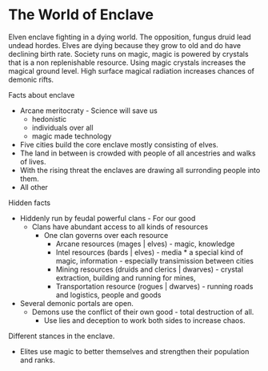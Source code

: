 # The World of Enclave

Elven enclave fighting in a dying world. The opposition, fungus druid lead undead hordes.
Elves are dying because they grow to old and do have declining birth rate.
Society runs on magic, magic is powered by crystals that is a non replenishable resource.
Using magic crystals increases the magical ground level. High surface magical radiation
increases chances of demonic rifts.

Facts about enclave

* Arcane meritocraty - Science will save us
  * hedonistic
  * individuals over all
  * magic made technology
* Five cities build the core enclave mostly consisting of elves.
* The land in between is crowded with people of all ancestries and walks of lives.
* With the rising threat the enclaves are drawing all surronding people into them.
* All other 

Hidden facts

* Hiddenly run by feudal powerful clans - For our good
  * Clans have abundant access to all kinds of resources
    * One clan governs over each resource
      * Arcane resources (mages | elves) - magic, knowledge
      * Intel resources (bards | elves) - media * a special kind of magic, information - especially transimission between cities
      * Mining resources (druids and clerics | dwarves) - crystal extraction, building and running for mines, 
      * Transportation resource (rogues | dwarves) - running roads and logistics, people and goods
* Several demonic portals are open.
  * Demons use the conflict of their own good - total destruction of all.
    * Use lies and deception to work both sides to increase chaos.

Different stances in the enclave.

* Elites use magic to better themselves and strengthen their population and ranks.
